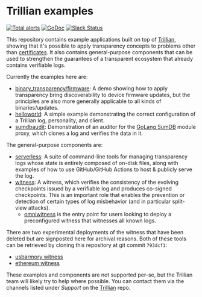 # Trillian examples

[![Total alerts](https://img.shields.io/lgtm/alerts/g/google/trillian-examples.svg?logo=lgtm&logoWidth=18)](https://lgtm.com/projects/g/google/trillian-examples/alerts/)
[![GoDoc](https://godoc.org/github.com/google/trillian?status.svg)](https://godoc.org/github.com/google/trillian-examples)
[![Slack Status](https://img.shields.io/badge/Slack-Chat-blue.svg)](https://gtrillian.slack.com/)


This repository contains example applications built on top of
[Trillian][], showing that it's possible to apply
transparency concepts to problems other than
[certificates](https://github.com/google/certificate-transparency-go).  It also
contains general-purpose components that can be used to strengthen the
guarantees of a transparent ecosystem that already contains verifiable logs.

Currently the examples here are:

* [binary_transparency/firmware](binary_transparency/firmware): A demo
   showing how to apply transparency bring discoverability to device firmware
   updates, but the principles are also more generally applicable to all kinds
   of binaries/updates.
* [helloworld](helloworld): A simple example demonstrating the correct
   configuration of a Trillian log, personality, and client.
* [sumdbaudit](sumdbaudit): Demonstration of an auditor for the
   [GoLang SumDB](https://go.googlesource.com/proposal/+/master/design/25530-sumdb.md)
   module proxy, which clones a log and verifies the data in it.

The general-purpose components are:

* [serverless](serverless): A suite of command-line tools for managing
   transparency logs whose state is entirely composed of on-disk files, along
   with examples of how to use GitHub/GitHub Actions to host & publicly serve
   the log.
* [witness](witness): A witness, which verifies the consistency of the evolving
  checkpoints issued by a verifiable log and produces co-signed checkpoints.
  This is an important role that enables the prevention or detection of certain
  types of log misbehavior (and in particular split-view attacks).
    * [omniwitness](witness/golang/cmd/omniwitness) is the entry point for
      users looking to deploy a preconfigured witness that witnesses all known
      logs.

There are two experimental deployments of the witness that have been deleted but
are signposted here for archival reasons. Both of these tools can be retrieved
by cloning this repository at git commit `793dcf1`:

* [usbarmory witness](https://github.com/google/trillian-examples/tree/793dcf1a313b1478e30f7a7e65bdf344b10f1da4/witness/golang/omniwitness/usbarmory)
* [ethereum witness](https://github.com/google/trillian-examples/tree/793dcf1a313b1478e30f7a7e65bdf344b10f1da4/witness/ethereum)

These examples and components are not supported per-se, but the Trillian team 
will likely try to help where possible.  You can contact them via the channels 
listed under *Support* on the [Trillian][] repo.

[Trillian]: https://github.com/google/trillian
